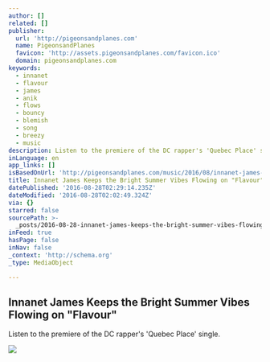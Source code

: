 ```yaml
---
author: []
related: []
publisher:
  url: 'http://pigeonsandplanes.com'
  name: PigeonsandPlanes
  favicon: 'http://assets.pigeonsandplanes.com/favicon.ico'
  domain: pigeonsandplanes.com
keywords:
  - innanet
  - flavour
  - james
  - anik
  - flows
  - bouncy
  - blemish
  - song
  - breezy
  - music
description: Listen to the premiere of the DC rapper's 'Quebec Place' single.
inLanguage: en
app_links: []
isBasedOnUrl: 'http://pigeonsandplanes.com/music/2016/08/innanet-james-flavour-premiere'
title: Innanet James Keeps the Bright Summer Vibes Flowing on "Flavour"
datePublished: '2016-08-28T02:29:14.235Z'
dateModified: '2016-08-28T02:02:49.324Z'
via: {}
starred: false
sourcePath: >-
  _posts/2016-08-28-innanet-james-keeps-the-bright-summer-vibes-flowing-on-flav.md
inFeed: true
hasPage: false
inNav: false
_context: 'http://schema.org'
_type: MediaObject

---
```

<article style=""><h1>Innanet James Keeps the Bright Summer Vibes Flowing on "Flavour"</h1><p>Listen to the premiere of the DC rapper's 'Quebec Place' single.</p><img src="http://images.pigeonsandplanes.com/complex/image/upload/c_crop,h_1013,w_1800,x_0,y_508/innanet-james-press-photo-2_uwacdm.jpg" /></article>